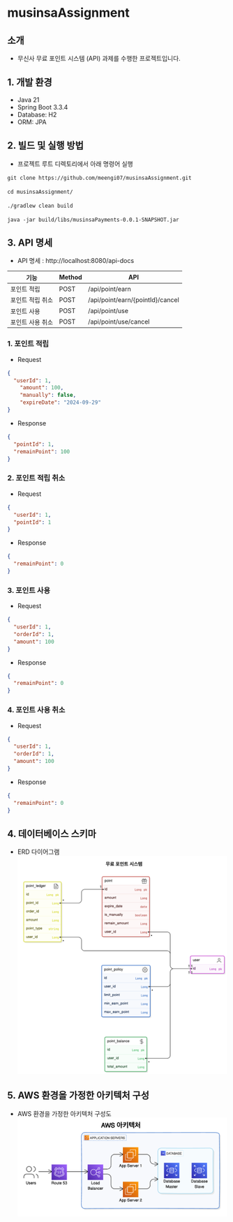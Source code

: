 # musinsaAssignment

## 소개 
- 무신사 무료 포인트 시스템 (API) 과제를 수행한 프로젝트입니다.

## 1. 개발 환경
- Java 21
- Spring Boot 3.3.4
- Database: H2
- ORM: JPA

## 2. 빌드 및 실행 방법
- 프로젝트 루트 디렉토리에서 아래 명령어 실행
```
git clone https://github.com/meengi07/musinsaAssignment.git

cd musinsaAssignment/

./gradlew clean build

java -jar build/libs/musinsaPayments-0.0.1-SNAPSHOT.jar
```

## 3. API 명세
- API 명세 : http://localhost:8080/api-docs

| 기능        | Method | API                              | 
|-----------|--------|----------------------------------|
| 포인트 적립    | POST   | /api/point/earn                  | 
| 포인트 적립 취소 | POST | /api/point/earn/{pointId}/cancel |
| 포인트 사용    | POST   | /api/point/use                   |
| 포인트 사용 취소 | POST | /api/point/use/cancel            | 

### 1. 포인트 적립
- Request
```json
{
  "userId": 1,
    "amount": 100,
    "manually": false,
    "expireDate": "2024-09-29"
}
```
- Response
```json
{
  "pointId": 1,
  "remainPoint": 100
}
```

### 2. 포인트 적립 취소
- Request
```json
{
  "userId": 1,
  "pointId": 1
}
```
- Response
```json
{
  "remainPoint": 0
}
```

### 3. 포인트 사용
- Request
```json
{
  "userId": 1,
  "orderId": 1,
  "amount": 100
}
```
- Response
```json
{
  "remainPoint": 0
}
```

### 4. 포인트 사용 취소
- Request
```json
{
  "userId": 1,
  "orderId": 1,
  "amount": 100
}
```
- Response
```json
{
  "remainPoint": 0
}
```

## 4. 데이터베이스 스키마
- ERD 다이어그램
![image](https://github.com/meengi07/musinsaAssignment/blob/main/src/main/resources/point-diagram-db.png)

## 5. AWS 환경을 가정한 아키텍처 구성
- AWS 환경을 가정한 아키텍처 구성도
  ![image](https://github.com/meengi07/musinsaAssignment/blob/main/src/main/resources/point-diagram-aws.png)
